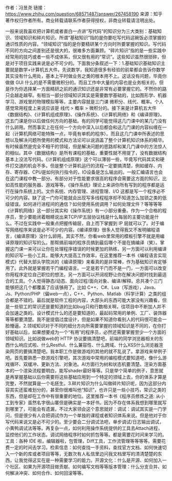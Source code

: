 作者：冯昱尧
链接：https://www.zhihu.com/question/68571487/answer/267458190
来源：知乎
著作权归作者所有。商业转载请联系作者获得授权，非商业转载请注明出处。

一般来说我喜欢把计算机或者直白一点讲“写代码”的知识分为三大类别：基础知识、领域知识和碎片知识。所谓“基础知识”指的是你要吃写代码这碗饭必须掌握的通识性质的内容。“领域知识”指的是你要精研某个方向时所要掌握的知识。写代码不同的方向之间差别还是很大的，很难多方面兼顾。“碎片知识”指的是一些实践中经常用的技巧或者一些不成体系，但又很有用的“常识”。这些知识虽然很琐碎，但是对于项目实践来说是必不可少的。下面我分条叙述一下：1.基础知识基础知识主要就是数学+计算机五大件。先说数学，我知道很多有经验的前辈都会告诉你数学其实没有什么用处，基本上平时做业务之类的根本用不上。这话没有问题，毕竟你做做 GUI 什么的是不需要微积分的。而且工作中大量的内容也是业务相关的，但是作为你选择某一方面精研之前的通识知识还是非常有必要掌握它的。不然你的路只会越走越窄。有相当一部分领域知识其实是需要数学基础的，比如图形学、机器学习、游戏里的物理模拟等等。主要内容就是三门课 微积分、线代、概率。个人感觉常用程度上来说应该是 线代 > 概率 > 微积分的。接下来是计算机五大件 《数据结构》、《计算机组成原理》、《操作系统》、《计算机网络》和《编译原理》。这五门课是你以后做任何方向的基础。有的同学可能觉得这几门课中的某几门没有什么卵用。然而事实上在任何一个方向中深入以后都会和这几门课的内容纠缠在一起（计算机网络可能特殊一点，毕竟有单机的程序）。而且这几门课中所表述的思想以及解决问题所使用的模式和方法论可以说涵盖了整个计算机知识体系的精华。有时候虽然是完全不相干的领域，但是解决问题的思路却和某几门课中的方法惊人的相似。其中《数据结构》是所有课程的基础，重要性就不用提了，没有数据结构基本上没法写代码。《计算机组成原理》这个可以薄弱一些，毕竟写代码其实和硬件打交道的机会不多。但是整个计算机运行的流程一定要搞清楚，例如缓存、内存、寄存器、CPU是如何执行指令的，IO设备是怎么输出的。一般汇编语言也会在这门课程中教一部分。有部分对于性能要求很高的程序会需要这方面的知识，比如高性能的服务器、游戏等等。《操作系统》理论上来讲你所有写到的程序都是运行在操作系统上的。文件系统、内存管理、进程管理、I/O 这都是写一个程序必不可少的内容。缺了这一门你可能就会出现写多线程程序却不知道怎么加锁之类的低级错误。如何进行进程间的通信？如何使用系统调用？如何处理文件？等等等等《计算机网络》这一部分其实和《操作系统》有一小部分重叠。作为一个合格的程序员，至少要能闭着眼睛说出来TCP/IP五层协议栈是什么每层的主要功能是什么。不过在实践中一般重点把握传输层，自上而下掌握到 IP 层就可以了。对于编写网络程序来说是必不可少的内容。《编译原理》很多人觉得我又不发明编程语言，《编译原理》没什么卵用。其实不然，你看web里常用的模板引擎不就是用编译原理的知识写的么。那帮搞前端的程序员搞到最后哪个不是在搞编译（笑）。掌握这门课一来可以让你在处理程序错误的时候更加的熟练，另一方面可以利用编译的知识写一些小工具，能够大大提高工作效率。在这里推荐一本书《编程语言实现模式》代替大部头学院派的《编译原理》来看真的是非常棒，作为基础知识肯定够用了。此外就是掌握若干门编程语言。一定是若干门而不是一门，一方面可以改变你用程序定位自己职位的想法，另一方面可以开阔视野让你在解决问题时找到最适合的工具。个人觉得静态/动态、面向过程/面向对象、编译/解释。总共凑个三门能够把这几个都覆盖了应该够用了。比如 C++、C#、Lua（写游戏），Java、Js、Python/PHP（偏web一点），C++、Python、Matlab（科学计算）之类的组合都是不错的。最后就是软件工程的内容，大部头的东西可能大家没有兴趣看，但是一些软工的常识还是要知道的比如bug只和行数相关啊，往项目中不断加人并不会加速之类的。设计模式什么的还是要知道的，最起码常用的单例、工厂、装饰器等等都要清楚。我不是提倡过度设计，但是如果不知道你看别人的代码很可能会一脸懵逼。2.领域知识对于不同的细分方向所需要掌握的领域知识是不同的，在你打好基础以后，如果想要成为一个“有用”的程序员，必然还需要掌握至少一个方面的领域知识。比如说做web的 HTTP 协议要搞清楚吧，前端的同学浏览器相关的东西什么响应式啦、什么Restful、什么兼容性、什么跨域、什么XSS什么浏览器渲染网页的要搞清楚吧。我本职工作是做游戏的其他的就不乱说了。拿游戏来举例子吧。首先要熟悉一款游戏引擎吧，其次游戏中常用的编程模式要知道吧，像什么游戏循环、双缓冲、更新方法、对象池。AI方面行为树和状态机要清楚。渲染方面基本的一个渲染流程要明白，能写shader最好等等。只是举个简单的例子，意思就是再掌握基础以后你需要将这些基础应用到一个特定的领域上去，你的体系才算是完整，不然就算是一个毛胚生。3.碎片知识为什么叫做碎片知识呢，因为这部分内容其实还蛮难划分的，甚至你很难叫他“知识”，也许只是一些小技巧，常识之类的东西，但是却在工作中有很重要的地位。这里推荐一本书《程序员修炼之道: 从小工到专家》虽然名字很山寨但是确实是一本好书。因为不存在体系我想到哪里就写到哪里了，可能会有遗漏，不过大家领会这个意思就好：调试：调试其实是一门学问，但是很少有人会把调试作为一个单独的课程或者知识体系来说。但是他对于你写代码来说又是必不可少的。至少要会二分调试法吧，单步调试/日志输出调试，小黄鸭调试法等等。再复杂一点，如何利用操作系统提供的工具去Attach进程，监控他们的工作状态。调试网络程序时如何抓包等等。都是需要花时间来学习的。工具：各种 IDE 啦，编辑器啦，包管理，Diff工具，工作流管理等等等等。需要花费一定的时间去学习。检索信息：如何查找一手资料，查找官方文档、如何快速切入一个新的库或者项目等等，无数次有人私信里边问我文档里写的清清楚楚的东西，让我觉得这实在是一种需要学习的能力。开源文化：什么是开源、如何加入一个社区、如果为开源项目做贡献、如何编写文档等等版本管理：什么分支合并、如何解决冲突、如何合作、如何回滚等等。





